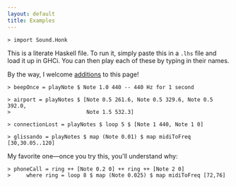 ```yaml
---
layout: default
title: Examples
---
```


    > import Sound.Honk

This is a literate Haskell file. To run it, simply paste this in a `.lhs` file
and load it up in GHCi. You can then play each of these by typing in their
names.

By the way, I welcome [additions] to this page!

[additions]: https://github.com/chrisyco/blob/gh-pages/examples/index.markdown

    > beepOnce = playNote $ Note 1.0 440 -- 440 Hz for 1 second

    > airport = playNotes $ [Note 0.5 261.6, Note 0.5 329.6, Note 0.5 392.0,
    >                        Note 1.5 532.3]

    > connectionLost = playNotes $ loop 5 $ [Note 1 440, Note 1 0]

    > glissando = playNotes $ map (Note 0.01) $ map midiToFreq [30,30.05..120]

My favorite one&mdash;once you try this, you'll understand why:

    > phoneCall = ring ++ [Note 0.2 0] ++ ring ++ [Note 2 0]
    >     where ring = loop 8 $ map (Note 0.025) $ map midiToFreq [72,76]
